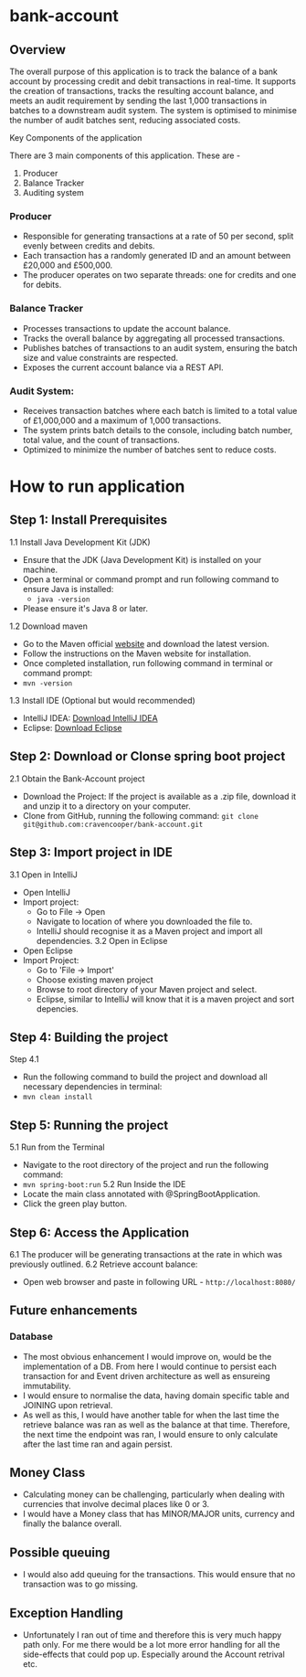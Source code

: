 # bank-account

## Overview
The overall purpose of this application is to track the balance of a bank account by processing credit and debit transactions in real-time. It supports the creation of transactions, tracks the resulting account balance, and meets an audit requirement by sending the last 1,000 transactions in batches to a downstream audit system. The system is optimised to minimise the number of audit batches sent, reducing associated costs.

Key Components of the application

There are 3 main components of this application. These are - 

1. Producer
2. Balance Tracker
3. Auditing system

### Producer

- Responsible for generating transactions at a rate of 50 per second, split evenly between credits and debits.
- Each transaction has a randomly generated ID and an amount between £20,000 and £500,000.
- The producer operates on two separate threads: one for credits and one for debits.


### Balance Tracker

- Processes transactions to update the account balance.
- Tracks the overall balance by aggregating all processed transactions.
- Publishes batches of transactions to an audit system, ensuring the batch size and value constraints are respected.
- Exposes the current account balance via a REST API.

### Audit System:

- Receives transaction batches where each batch is limited to a total value of £1,000,000 and a maximum of 1,000 transactions.
- The system prints batch details to the console, including batch number, total value, and the count of transactions.
- Optimized to minimize the number of batches sent to reduce costs.


# How to run application
## Step 1: Install Prerequisites
1.1 Install Java Development Kit (JDK)
- Ensure that the JDK (Java Development Kit) is installed on your machine.
- Open a terminal or command prompt and run following command to ensure Java is installed:
  - `java -version`
- Please ensure it's Java 8 or later.

1.2 Download maven
-  Go to the Maven official [website](https://maven.apache.org/download.cgi) and download the latest version.
-  Follow the instructions on the Maven website for installation.
-  Once completed installation, run following command in terminal or command prompt:
  - `mvn -version`
    
1.3 Install IDE (Optional but would recommended) 
- IntelliJ IDEA: [Download IntelliJ IDEA](https://www.jetbrains.com/idea/download)
- Eclipse: [Download Eclipse](https://www.eclipse.org/downloads/)

## Step 2: Download or Clonse spring boot project
2.1 Obtain the Bank-Account project
- Download the Project: If the project is available as a .zip file, download it and unzip it to a directory on your computer.
- Clone from GitHub, running the following command: 
  `git clone git@github.com:cravencooper/bank-account.git`
## Step 3: Import project in IDE
3.1 Open in IntelliJ 
- Open IntelliJ
- Import project:
  - Go to File -> Open
  - Navigate to location of where you downloaded the file to.
  - IntelliJ should recognise it as a Maven project and import all dependencies.
3.2 Open in Eclipse
- Open Eclipse
- Import Project:
  - Go to 'File -> Import'
  - Choose existing maven project
  - Browse to root directory of your Maven project and select.
  - Eclipse, similar to IntelliJ will know that it is a maven project and sort depencies.
## Step 4: Building the project
Step 4.1
- Run the following command to build the project and download all necessary dependencies in terminal:
- `mvn clean install`
## Step 5: Running the project
5.1 Run from the Terminal
- Navigate to the root directory of the project and run the following command: 
- `mvn spring-boot:run`
5.2 Run Inside the IDE
- Locate the main class annotated with @SpringBootApplication.
- Click the green play button.
## Step 6: Access the Application
6.1 The producer will be generating transactions at the rate in which was previously outlined.
6.2 Retrieve account balance:
- Open web browser and paste in following URL - `http://localhost:8080/`


## Future enhancements

### Database
- The most obvious enhancement I would improve on, would be the implementation of a DB. From here I would continue to persist each transaction for and Event driven architecture as well as ensureing immutability.
- I would ensure to normalise the data, having domain specific table and JOINING upon retrieval.
- As well as this, I would have another table for when the last time the retrieve balance was ran as well as the balance at that time. Therefore, the next time the endpoint was ran, 
I would ensure to only calculate after the last time ran and again persist.

## Money Class
- Calculating money can be challenging, particularly when dealing with currencies that involve decimal places like 0 or 3.
- I would have a Money class that has MINOR/MAJOR units, currency and finally the balance overall.

## Possible queuing
- I would also add queuing for the transactions. This would ensure that no transaction was to go missing.

## Exception Handling
- Unfortunately I ran out of time and therefore this is very much happy path only. For me there would be a lot more error handling for all the side-effects that could pop up. Especially around the Account retrival etc.
